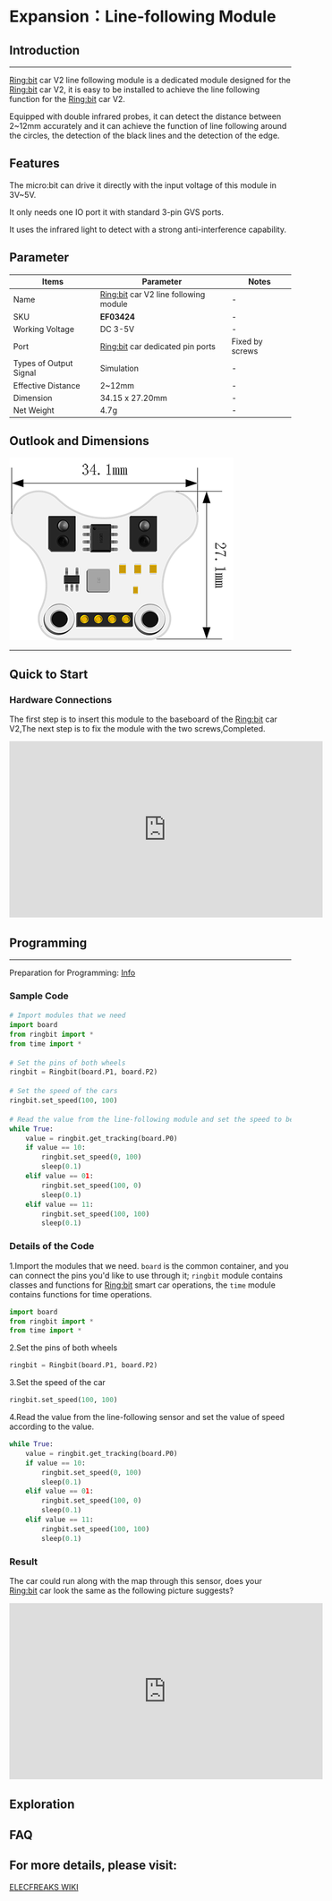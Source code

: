 # Expansion：Line-following Module

## Introduction
---

[Ring:bit](https://shop.elecfreaks.com/products/elecfreaks-pico-ed-ring-bit-v2-car-kit-with-pico-ed-board?_pos=2&_sid=18032a345&_ss=r) car V2 line following module is a dedicated module designed for the [Ring:bit](https://shop.elecfreaks.com/products/elecfreaks-pico-ed-ring-bit-v2-car-kit-with-pico-ed-board?_pos=2&_sid=18032a345&_ss=r) car V2, it is easy to be installed to achieve the line following function for the [Ring:bit](https://shop.elecfreaks.com/products/elecfreaks-pico-ed-ring-bit-v2-car-kit-with-pico-ed-board?_pos=2&_sid=18032a345&_ss=r) car V2.

Equipped with double infrared probes, it can detect the distance between 2~12mm accurately and it can achieve the function of line following around the circles, the detection of the black lines and the detection of the edge.

## Features

The micro:bit can drive it directly with the input voltage of this module in 3V~5V.

It only needs one IO port it with standard 3-pin GVS ports.

It uses the infrared light to detect with a strong anti-interference capability.

## Parameter
| Items                  | Parameter                             | Notes           |
| --- | --- | --- |
| Name                   | [Ring:bit](https://shop.elecfreaks.com/products/elecfreaks-pico-ed-ring-bit-v2-car-kit-with-pico-ed-board?_pos=2&_sid=18032a345&_ss=r) car V2 line following module | -               |
| SKU                    | **EF03424**                           | -               |
| Working Voltage        | DC 3-5V                               | -               |
| Port                   | [Ring:bit](https://shop.elecfreaks.com/products/elecfreaks-pico-ed-ring-bit-v2-car-kit-with-pico-ed-board?_pos=2&_sid=18032a345&_ss=r) car dedicated pin ports | Fixed by screws |
| Types of Output Signal | Simulation                            | -               |
| Effective Distance     | 2~12mm                                | -               |
| Dimension              | 34.15 x 27.20mm                       | -               |
| Net Weight             | 4.7g                                  | - |

## Outlook and Dimensions

![](./images/line_01.png)



---

## Quick to Start

### Hardware Connections

The first step is to insert this module to the baseboard of the [Ring:bit](https://shop.elecfreaks.com/products/elecfreaks-pico-ed-ring-bit-v2-car-kit-with-pico-ed-board?_pos=2&_sid=18032a345&_ss=r) car V2,The next step is to fix the module with the two screws,Completed.

<iframe width="560" height="315" src="https://www.youtube.com/embed/TvnA8Abie5E" title="YouTube video player" frameborder="0" allow="accelerometer; autoplay; clipboard-write; encrypted-media; gyroscope; picture-in-picture" allowfullscreen></iframe>

## Programming
---
Preparation for Programming: [Info](https://www.elecfreaks.com/learn-en/pico-ed/index.html)

### Sample Code

```python
# Import modules that we need
import board
from ringbit import *
from time import *

# Set the pins of both wheels
ringbit = Ringbit(board.P1, board.P2)

# Set the speed of the cars
ringbit.set_speed(100, 100)

# Read the value from the line-following module and set the speed to be controlled with the values. 
while True:
    value = ringbit.get_tracking(board.P0)
    if value == 10:
        ringbit.set_speed(0, 100)
        sleep(0.1)
    elif value == 01:
        ringbit.set_speed(100, 0)
        sleep(0.1)
    elif value == 11:
        ringbit.set_speed(100, 100)
        sleep(0.1)
```

### Details of the Code

1.Import the modules that we need. `board` is the common container, and you can connect the pins you'd like to use through it; `ringbit` module contains classes and functions for [Ring:bit](https://shop.elecfreaks.com/products/elecfreaks-pico-ed-ring-bit-v2-car-kit-with-pico-ed-board?_pos=2&_sid=18032a345&_ss=r) smart car operations, the `time` module contains functions for time operations.

```python
import board
from ringbit import *
from time import *
```

2.Set the pins of both wheels
```python
ringbit = Ringbit(board.P1, board.P2)
```

3.Set the speed of the car
```python
ringbit.set_speed(100, 100)
```

4.Read the value from the line-following sensor and set the value of speed according to the value. 
```python
while True:
    value = ringbit.get_tracking(board.P0)
    if value == 10:
        ringbit.set_speed(0, 100)
        sleep(0.1)
    elif value == 01:
        ringbit.set_speed(100, 0)
        sleep(0.1)
    elif value == 11:
        ringbit.set_speed(100, 100)
        sleep(0.1)
```
### Result

The car could run along with the map through this sensor, does your [Ring:bit](https://shop.elecfreaks.com/products/elecfreaks-pico-ed-ring-bit-v2-car-kit-with-pico-ed-board?_pos=2&_sid=18032a345&_ss=r) car look the same as the following picture suggests? 

<iframe width="560" height="315" src="https://www.youtube.com/embed/cbKEO6snbjM" title="YouTube video player" frameborder="0" allow="accelerometer; autoplay; clipboard-write; encrypted-media; gyroscope; picture-in-picture" allowfullscreen></iframe>

## Exploration 

## FAQ

## For more details, please visit:

[ELECFREAKS WIKI](https://www.elecfreaks.com/learn-en/)
